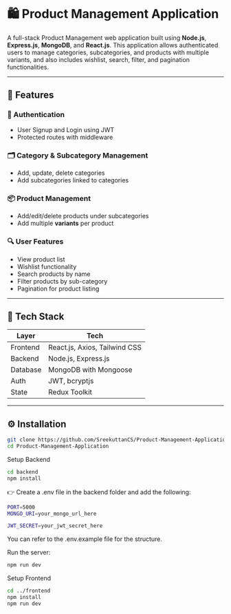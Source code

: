 # 🛍️ Product Management Application

A full-stack Product Management web application built using **Node.js**, **Express.js**, **MongoDB**, and **React.js**. This application allows authenticated users to manage categories, subcategories, and products with multiple variants, and also includes wishlist, search, filter, and pagination functionalities.

---

## 🚀 Features

### 🔐 Authentication

- User Signup and Login using JWT
- Protected routes with middleware

### 🗂️ Category & Subcategory Management

- Add, update, delete categories
- Add subcategories linked to categories

### 📦 Product Management

- Add/edit/delete products under subcategories
- Add multiple **variants** per product

### 🔍 User Features

- View product list
- Wishlist functionality
- Search products by name
- Filter products by sub-category
- Pagination for product listing

---

## 🧱 Tech Stack

| Layer    | Tech                          |
| -------- | ----------------------------- |
| Frontend | React.js, Axios, Tailwind CSS |
| Backend  | Node.js, Express.js           |
| Database | MongoDB with Mongoose         |
| Auth     | JWT, bcryptjs                 |
| State    | Redux Toolkit                 |

---

## ⚙️ Installation

```bash
git clone https://github.com/SreekuttanCS/Product-Management-Application.git
cd Product-Management-Application
```

Setup Backend

```bash
cd backend
npm install
```
👉 Create a .env file in the backend folder and add the following:

```bash
PORT=5000
MONGO_URI=your_mongo_url_here

JWT_SECRET=your_jwt_secret_here

```
You can refer to the .env.example file for the structure.

Run the server:

```bash
npm run dev
```

Setup Frontend

```bash
cd ../frontend
npm install
npm run dev
```
